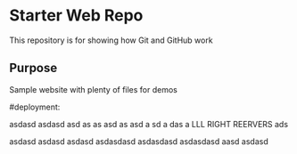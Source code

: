 # Starter Web Repo

This repository is for showing how Git and GitHub work

## Purpose

Sample website with plenty of files for demos

#deployment:

asdasd asdasd asd as as asd 
as
asd
a
sd
a
das
a
LLL RIGHT REERVERS
ads

asdasd
asdasd
asdasd
asdasdasd
asdasdasd
asdasdasd
aasd
asdasd
